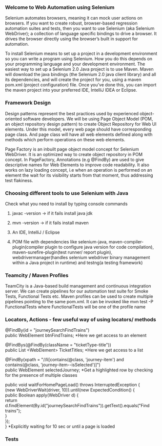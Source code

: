 ### Welcome to Web Automation using Selenium
Selenium automates browsers, meaning it can mock user actions on browsers.
If you want to create robust, browser-based regression automation suites and tests, then you want to use Selenium (aka Selenium WebDriver); a collection of language specific bindings to drive a browser. It drives the browser directly using the browser’s built in support for automation.

To install Selenium means to set up a project in a development environment so you can write a program using Selenium. How you do this depends on your programming language and your development environment. The easiest way to set up a Selenium 2.0 Java project is to use Maven. Maven will download the java bindings (the Selenium 2.0 java client library) and all its dependencies, and will create the project for you, using a maven pom.xml (project configuration) file. Once you’ve done this, you can import the maven project into your preferred IDE, IntelliJ IDEA or Eclipse.

### Framework Design
Design patterns represent the best practices used by experienced object-oriented software developers. We will be using Page Object Model (POM, an object repository design pattern) to create Object Repository for Web UI elements. Under this model, every web page should have corresponding page class. And page class will have all web elements defined along with methods which perform operations on these web elements. 

Page Factory is an inbuilt page object model concept for Selenium WebDriver. It is an optimized way to create object repository in POM concept. In PageFactory, Annotations (e.g @FindBy) are used to give descriptive names for Web Elements to improve code readability. It also works on lazy loading concept, i.e when an operation is performed on an element the wait for its visibility starts from that moment, thus addressing test flakiness.


### Choosing different tools to use Selenium with Java  
Check what you need to install by typing console commands  
1) javac -version -> if it fails install java jdk  
2) mvn -version -> if it fails install maven  

3) An IDE, IntelliJ / Eclipse  
4) POM file with dependencies like selenium-java, maven-compiler-plugin(compiler plugin to configure java version for code compilation), maven-surefire-plugin(test runner/ report plugin), webdrivermanager(handles selenium webdriver binary management within a Java project in runtime) and testng(a testing framework)

### Teamcity / Maven Profiles

TeamCity is a Java-based build management and continuous integration server. We can create pipelines for our automation test suite for Smoke Tests, Functional Tests etc. Maven profiles can be used to create multiple pipelines pointing to the same pom.xml. It can be invoked like mvn test -P FunctionalTests where FunctionalTests will be one of the profile name

### Locators, Actions - few useful way of using locators/ methods

@FindBy(id = "journeySearchFindTrains")    
public WebElement btnFindTrains;  *Here we get access to an element  

@FindBys(@FindBy(className = "ticketType-title"))  
public List \<WebElement\> TicketTitles;  *Here we get access to a list  

@FindBy(xpath = "//li[contains(@class, 'journey-item') and contains(@class, 'journey-item--isSelected')]")   
public WebElement selectedJourney;    *Get a highlighted row by checking for the presence of multiple classes  

public void waitForHomePageLoad() throws InterruptedException {  
  (new WebDriverWait(driver, 10)).until(new ExpectedCondition<Boolean>() {  
    public Boolean apply(WebDriver d) {  
      return d.findElement(By.id("journeySearchFindTrains")).getText().equals("Find trains");  
    }  
 });  
}  *Explicitly waiting for 10 sec or until a page is loaded  


### Tests


